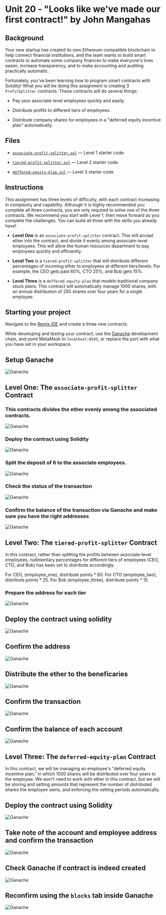 # Unit 20 - "Looks like we've made our first contract!" by John Mangahas

## Background

Your new startup has created its own Ethereum-compatible blockchain to help connect financial institutions, and the team wants to build smart contracts to automate some company finances to make everyone's lives easier, increase transparency, and to make accounting and auditing practically automatic.

Fortunately, you've been learning how to program smart contracts with Solidity! What you will be doing this assignment is creating 3 `ProfitSplitter` contracts. These contracts will do several things:

* Pay your associate-level employees quickly and easily.

* Distribute profits to different tiers of employees.

* Distribute company shares for employees in a "deferred equity incentive plan" automatically.

## Files

* [`associate-profit-splitter.sol`](associate-profit-splitter.sol) — Level 1 starter code.

* [`tiered-profit-splitter.sol`](tiered-profit-splitter.sol) — Level 2 starter code.

* [`deffered-equity-plan.sol`](deffered-equity-plan.sol) — Level 3 starter code.

## Instructions

This assignment has three levels of difficulty, with each contract increasing in complexity and capability. Although it is highly recommended you complete all three contracts, you are only required to solve one of the three contracts. We recommend you start with Level 1, then move forward as you complete the challenges. You can build all three with the skills you already have!

* **Level One** is an `associate-profit-splitter` contract. This will accept ether into the contract, and divide it evenly among associate-level employees. This will allow the human resources department to pay employees quickly and efficiently.

* **Level Two** is a `tiered-profit-splitter` that will distribute different percentages of incoming ether to employees at different tiers/levels. For example, the CEO gets paid 60%, CTO 25%, and Bob gets 15%.

* **Level Three** is a `deffered-equity-plan` that models traditional company stock plans. This contract will automatically manage 1000 shares, with an annual distribution of 250 shares over four years for a single employee.

## Starting your project

Navigate to the [Remix IDE](https://remix.ethereum.org) and create a three new contracts. 

While developing and testing your contract, use the [Ganache](https://www.trufflesuite.com/ganache) development chain, and point MetaMask to `localhost:8545`, or replace the port with what you have set in your workspace.

## Setup Ganache 

![Ganache](Images/ganache1.png)


## Level One: The `associate-profit-splitter` Contract

### This contracts divides the ether evenly among the associated contracts. 

![Ganache](Images/ganache2.png)

### Deploy the contract using Solidity

![Ganache](Images/deploya1.png)

### Split the deposit of 6 to the associate employees.

![Ganache](Images/deploya2.png)

### Check the status of the transaction 

![Ganache](Images/deploya3.png)

### Confirm the balance of the transaction via Ganache and make sure you have the right addresses

![Ganache](Images/deploya4.png)

## Level Two: The `tiered-profit-splitter` Contract

In this contract, rather than splitting the profits between associate-level employees, rudimentary percentages for different tiers of employees (CEO, CTO, and Bob) has been set to distribute accordingly.

For CEO, (employee_one), distribute points * 60.
For CTO (employee_two), distribute points * 25.
For Bob (employee_three), distribute points * 15.

### Prepare the address for each tier
![Ganache](Images/tieredprofitsplitter.png)


## Deploy the contract using solidity
![Ganache](Images/deployb1.png)

## Confirm the address 
![Ganache](Images/deployb2.png)

## Distribute the ether to the beneficaries
![Ganache](Images/deployb3.png)

## Confirm the transaction
![Ganache](Images/tieredprofitsplitter3.png)

## Confirm the balance of each account
![Ganache](Images/tieredprofitsplitter2.png)

## Level Three: The `deferred-equity-plan` Contract

In this contract, we will be managing an employee's "deferred equity incentive plan," in which 1000 shares will be distributed over four years to the employee. We won't need to work with ether in this contract, but we will be storing and setting amounts that represent the number of distributed shares the employee owns, and enforcing the vetting periods automatically.

## Deploy the contract using Solidity
![Ganache](Images/deployc1.png)

## Take note of the account and employee address and confirm the transaction

![Ganache](Images/deployc3.png)


## Check Ganache if contract is indeed created 

![Ganache](Images/deployc4.png)

## Reconfirm using the `blocks` tab inside Ganache

![Ganache](Images/deployc5.png)